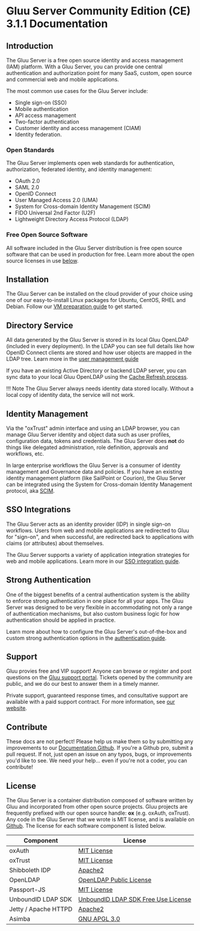# Gluu Server Community Edition (CE) 3.1.1 Documentation
## Introduction
The Gluu Server is a free open source identity and access management (IAM) platform. With a Gluu Server, you can provide one central authentication and authorization point for many SaaS, custom, open source and commercial web and mobile applications.  

The most common use cases for the Gluu Server include:

- Single sign-on (SSO)   
- Mobile authentication    
- API access management  
- Two-factor authentication 
- Customer identity and access management (CIAM)   
- Identity federation.  

### Open Standards
The Gluu Server implements open web standards for authentication, authorization, federated identity, and identity management:

- OAuth 2.0    
- SAML 2.0   
- OpenID Connect    
- User Managed Access 2.0 (UMA)    
- System for Cross-domain Identity Management (SCIM)    
- FIDO Universal 2nd Factor (U2F)    
- Lightweight Directory Access Protocol (LDAP)   

### Free Open Source Software
All software included in the Gluu Server distribution is free open source software that can be used in production for free. Learn more about the open source licenses in use [below](#license). 

## Installation
The Gluu Server can be installed on the cloud provider of your choice using one of our easy-to-install Linux packages for Ubuntu, CentOS, RHEL and Debian. Follow our [VM preparation guide](./installation-guide/index.md) to get started. 

## Directory Service
All data generated by the Gluu Server is stored in its local Gluu OpenLDAP (included in every deployment). In the LDAP you can see full details like how OpenID Connect clients are stored and how user objects are mapped in the LDAP tree. Learn more in the [user management guide](./user-management/local-user-management.md)

If you have an existing Active Directory or backend LDAP server, you can sync data to your local Gluu OpenLDAP using the [Cache Refresh process](./user-management/ldap-sync.md). 

!!! Note
    The Gluu Server always needs identity data stored locally. Without a local copy of identity data, the service will not work. 

## Identity Management
Via the "oxTrust" admin interface and using an LDAP browser, you can manage Gluu Server identity and object data such as user profiles, configuration data, tokens and credentials. The Gluu Server does **not** do things like delegated administration, role definition, approvals and workflows, etc. 

In large enterprise workflows the Gluu Server is a consumer of identity management and Governance data and policies. If you have an existing identity management platform (like SailPoint or Courion), the Gluu Server can be integrated using the System for Cross-domain Identity Management protocol, aka [SCIM](./user-management/scim2.md). 

##  SSO Integrations
The Gluu Server acts as an identity provider (IDP) in single sign-on workflows. Users from web and mobile applications are redirected to Gluu for "sign-on", and when successful, are redirected back to applications with claims (or attributes) about themselves. 

The Gluu Server supports a variety of application integration strategies for web and mobile applications. Learn more in our [SSO integration guide](./integration/index.md).

## Strong Authentication
One of the biggest benefits of a central authentication system is the ability to enforce strong authentication in one place for all your apps. The Gluu Server was designed to be very flexible in accommodating not only a range of authentication mechanisms, but also custom business logic for how authentication should be applied in practice. 

Learn more about how to configure the Gluu Server's out-of-the-box and custom strong authentication options in the [authentication guide](./authn-guide/intro.md). 

## Support
Gluu provies free and VIP support! Anyone can browse or register and post questions on the [Gluu support portal](https://support.gluu.org). Tickets opened by the community are public, and we do our best to answer them in a timely manner. 

Private support, guaranteed response times, and consultative support are available with a paid support contract. For more information, see [our website](https://gluu.org/pricing).

## Contribute 
These docs are not perfect! Please help us make them so by submitting
any improvements to our [Documentation Github](https://github.com/GluuFederation/docs-ce-prod).
If you're a Github pro, submit a pull request. If not, just open an issue
on any typos, bugs, or improvements you'd like to see. We need your
help... even if you're not a coder, you can contribute! 

## License
The Gluu Server is a container distribution composed of software written by Gluu and incorporated from other open source projects. Gluu
projects are frequently prefixed with our open source handle: **ox** (e.g. oxAuth, oxTrust). Any code in the Gluu Server that we wrote is MIT license, and is available on [Github](https://github.com/GluuFederation/). The license for each software component is listed below.

|	Component	|	License	            |
|-----------------------|---------------|
|	oxAuth      | [MIT License](http://opensource.org/licenses/MIT)|
|	oxTrust      | [MIT License](http://opensource.org/licenses/MIT)|
|	Shibboleth IDP      | [Apache2](http://www.apache.org/licenses/LICENSE-2.0)|
|	OpenLDAP	        | [OpenLDAP Public License](http://www.openldap.org/software/release/license.html)|
| Passport-JS           | [MIT License](https://github.com/jaredhanson/passport/blob/master/LICENSE) |
|  UnboundID LDAP SDK	| [UnboundID LDAP SDK Free Use License](https://github.com/UnboundID/ldapsdk/blob/master/LICENSE-UnboundID-LDAPSDK.txt)|
| Jetty / Apache HTTPD  | [Apache2](http://www.apache.org/licenses/LICENSE-2.0)|
|	Asimba		        | [GNU APGL 3.0](http://www.gnu.org/licenses/agpl-3.0.html)|
